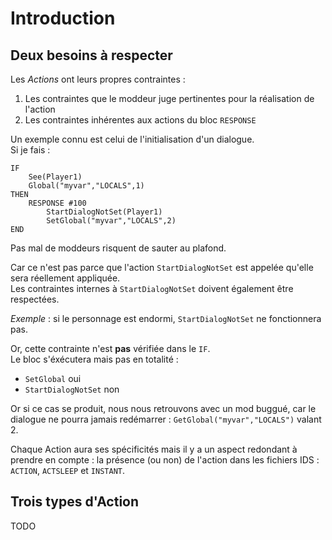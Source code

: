 # Introduction


## Deux besoins à respecter

Les *Actions* ont leurs propres contraintes :
1. Les contraintes que le moddeur juge pertinentes pour la réalisation de l'action
2. Les contraintes inhérentes aux actions du bloc `RESPONSE`


Un exemple connu est celui de l'initialisation d'un dialogue.\
Si je fais :
```vb.net
IF
    See(Player1)
    Global("myvar","LOCALS",1)
THEN
    RESPONSE #100
        StartDialogNotSet(Player1)
        SetGlobal("myvar","LOCALS",2)
END
```


Pas mal de moddeurs risquent de sauter au plafond.

Car ce n'est pas parce que l'action `StartDialogNotSet` est appelée qu'elle sera réellement appliquée.\
Les contraintes internes à `StartDialogNotSet` doivent également être respectées.

*Exemple* : si le personnage est endormi, `StartDialogNotSet` ne fonctionnera pas.

Or, cette contrainte n'est **pas** vérifiée dans le `IF`.\
Le bloc s'éxécutera mais pas en totalité :
* `SetGlobal` oui
* `StartDialogNotSet` non

Or si ce cas se produit, nous nous retrouvons avec un mod buggué, car le dialogue ne pourra jamais redémarrer : `GetGlobal("myvar","LOCALS")` valant 2.

Chaque Action aura ses spécificités mais il y a un aspect redondant à prendre en compte : la présence (ou non) de l'action dans les fichiers IDS : `ACTION`, `ACTSLEEP` et `INSTANT`.


## Trois types d'Action

TODO

